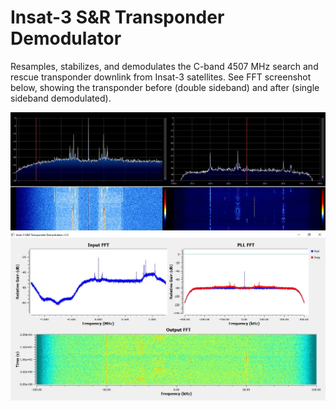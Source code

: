 # Insat-3 S&R Transponder Demodulator

Resamples, stabilizes, and demodulates the C-band 4507 MHz search and rescue transponder downlink from Insat-3 satellites. See FFT screenshot below, showing the transponder before (double sideband) and after (single sideband demodulated).

![FFT](screenshots/fft.jpg)  
![Flowchart](screenshots/flowchart.jpg)
